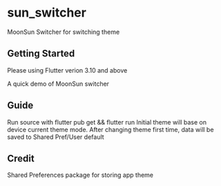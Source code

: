 # sun_switcher

MoonSun Switcher for switching theme 

## Getting Started

Please using Flutter verion 3.10 and above 

A quick demo of MoonSun switcher

## Guide
Run source with flutter pub get && flutter run
Initial theme will base on device current theme mode. After changing theme first time, data will be saved to Shared Pref/User default


## Credit
Shared Preferences package for storing app theme

